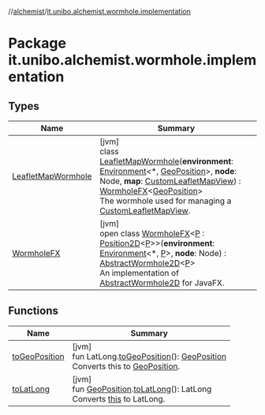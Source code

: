 //[alchemist](../../index.md)/[it.unibo.alchemist.wormhole.implementation](index.md)

# Package it.unibo.alchemist.wormhole.implementation

## Types

| Name | Summary |
|---|---|
| [LeafletMapWormhole](-leaflet-map-wormhole/index.md) | [jvm]<br>class [LeafletMapWormhole](-leaflet-map-wormhole/index.md)(**environment**: [Environment](../it.unibo.alchemist.model.interfaces/-environment/index.md)<*, [GeoPosition](../it.unibo.alchemist.model.interfaces/-geo-position/index.md)>, **node**: Node, **map**: [CustomLeafletMapView](../it.unibo.alchemist.boundary/-custom-leaflet-map-view/index.md)) : [WormholeFX](-wormhole-f-x/index.md)<[GeoPosition](../it.unibo.alchemist.model.interfaces/-geo-position/index.md)> <br>The wormhole used for managing a [CustomLeafletMapView](../it.unibo.alchemist.boundary/-custom-leaflet-map-view/index.md). |
| [WormholeFX](-wormhole-f-x/index.md) | [jvm]<br>open class [WormholeFX](-wormhole-f-x/index.md)<[P](-wormhole-f-x/index.md) : [Position2D](../it.unibo.alchemist.model.interfaces/-position2-d/index.md)<[P](-wormhole-f-x/index.md)>>(**environment**: [Environment](../it.unibo.alchemist.model.interfaces/-environment/index.md)<*, [P](-wormhole-f-x/index.md)>, **node**: Node) : [AbstractWormhole2D](../it.unibo.alchemist.boundary.wormhole.implementation/-abstract-wormhole2-d/index.md)<[P](-wormhole-f-x/index.md)> <br>An implementation of [AbstractWormhole2D](../it.unibo.alchemist.boundary.wormhole.implementation/-abstract-wormhole2-d/index.md) for JavaFX. |

## Functions

| Name | Summary |
|---|---|
| [toGeoPosition](to-geo-position.md) | [jvm]<br>fun LatLong.[toGeoPosition](to-geo-position.md)(): [GeoPosition](../it.unibo.alchemist.model.interfaces/-geo-position/index.md)<br>Converts this to [GeoPosition](../it.unibo.alchemist.model.interfaces/-geo-position/index.md). |
| [toLatLong](to-lat-long.md) | [jvm]<br>fun [GeoPosition](../it.unibo.alchemist.model.interfaces/-geo-position/index.md).[toLatLong](to-lat-long.md)(): LatLong<br>Converts [this](../it.unibo.alchemist.model.interfaces/-geo-position/index.md) to LatLong. |
